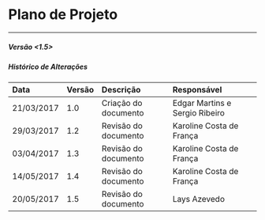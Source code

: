 # **Plano de Projeto**

---

##### Versão &lt;1.5&gt;

##### **Histórico de Alterações**

| **Data** | **Versão** | **Descrição** | **Responsável** |
| :--- | :--- | :--- | :--- |
| 21/03/2017 | 1.0 | Criação do documento | Edgar Martins e Sergio Ribeiro |
| 29/03/2017 | 1.2 | Revisão do documento | Karoline Costa de França |
| 03/04/2017 | 1.3 | Revisão do documento | Karoline Costa de França |
| 14/05/2017 | 1.4 | Revisão do documento | Karoline Costa de França |
| 20/05/2017 | 1.5 | Revisão do documento | Lays Azevedo |



